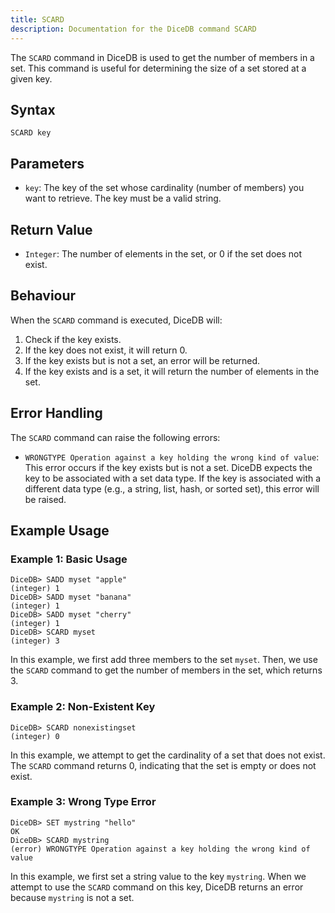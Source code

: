 ```yaml
---
title: SCARD
description: Documentation for the DiceDB command SCARD
---
```


The `SCARD` command in DiceDB is used to get the number of members in a set. This command is useful for determining the size of a set stored at a given key.

## Syntax

```plaintext
SCARD key
```

## Parameters

- `key`: The key of the set whose cardinality (number of members) you want to retrieve. The key must be a valid string.

## Return Value

- `Integer`: The number of elements in the set, or 0 if the set does not exist.

## Behaviour

When the `SCARD` command is executed, DiceDB will:

1. Check if the key exists.
2. If the key does not exist, it will return 0.
3. If the key exists but is not a set, an error will be returned.
4. If the key exists and is a set, it will return the number of elements in the set.

## Error Handling

The `SCARD` command can raise the following errors:

- `WRONGTYPE Operation against a key holding the wrong kind of value`: This error occurs if the key exists but is not a set. DiceDB expects the key to be associated with a set data type. If the key is associated with a different data type (e.g., a string, list, hash, or sorted set), this error will be raised.

## Example Usage

### Example 1: Basic Usage

```plaintext
DiceDB> SADD myset "apple"
(integer) 1
DiceDB> SADD myset "banana"
(integer) 1
DiceDB> SADD myset "cherry"
(integer) 1
DiceDB> SCARD myset
(integer) 3
```

In this example, we first add three members to the set `myset`. Then, we use the `SCARD` command to get the number of members in the set, which returns 3.

### Example 2: Non-Existent Key

```plaintext
DiceDB> SCARD nonexistingset
(integer) 0
```

In this example, we attempt to get the cardinality of a set that does not exist. The `SCARD` command returns 0, indicating that the set is empty or does not exist.

### Example 3: Wrong Type Error

```plaintext
DiceDB> SET mystring "hello"
OK
DiceDB> SCARD mystring
(error) WRONGTYPE Operation against a key holding the wrong kind of value
```

In this example, we first set a string value to the key `mystring`. When we attempt to use the `SCARD` command on this key, DiceDB returns an error because `mystring` is not a set.
